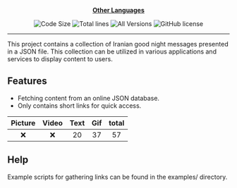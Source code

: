 <div align="center">

[**Other Languages**](.github/README/)

![Code Size](https://img.shields.io/github/languages/code-size/robonamari/good-night-database?style=flat)
![Total lines](https://tokei.rs/b1/github/robonamari/good-night-database?style=flat)
![All Versions](https://img.shields.io/badge/all%20languages-all%20Versions-blue)
![GitHub license](https://img.shields.io/github/license/robonamari/good-night-database)

---

</div>

This project contains a collection of Iranian good night messages presented in a JSON file. This collection can be utilized in various applications and services to display content to users.

## Features

- Fetching content from an online JSON database.
- Only contains short links for quick access.

| Picture | Video | Text | Gif | total |
| :-----: | :---: | :--: | :-: | :---: |
|   :x:   |  :x:  |  20  | 37  |  57   |

## Help

Example scripts for gathering links can be found in the examples/ directory.
